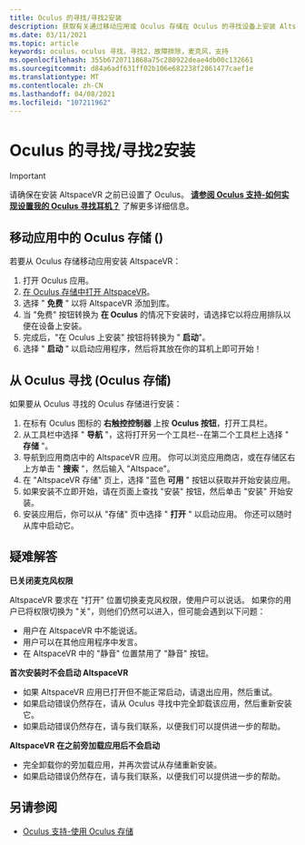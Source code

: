 ```yaml
---
title: Oculus 的寻找/寻找2安装
description: 获取有关通过移动应用或 Oculus 存储在 Oculus 的寻找设备上安装 AltspaceVR 的分步说明。
ms.date: 03/11/2021
ms.topic: article
keywords: oculus，oculus 寻找，寻找2，故障排除，麦克风，支持
ms.openlocfilehash: 355b6720711868a75c280922deae4db00c132661
ms.sourcegitcommit: d84a6adf631ff02b106e682238f2861477caef1e
ms.translationtype: MT
ms.contentlocale: zh-CN
ms.lasthandoff: 04/08/2021
ms.locfileid: "107211962"
---
```

# <a name="oculus-questquest-2-installation"></a>Oculus 的寻找/寻找2安装

> [!IMPORTANT]
> 请确保在安装 AltspaceVR 之前已设置了 Oculus。 **[请参阅 Oculus 支持-如何实现设置我的 Oculus 寻找耳机？](https://support.oculus.com/855551644803876/#faq_525406631321134)** 了解更多详细信息。

## <a name="oculus-store-from-the-mobile-app"></a>移动应用中的 Oculus 存储 () 

若要从 Oculus 存储移动应用安装 AltspaceVR：

1. 打开 Oculus 应用。
2. [在 Oculus 存储中打开 AltspaceVR](https://www.oculus.com/experiences/quest/2133027990157329/)。
3. 选择 " **免费** " 以将 AltspaceVR 添加到库。 
4. 当 "免费" 按钮转换为 **在 Oculus** 的情况下安装时，请选择它以将应用排队以便在设备上安装。
5. 完成后，"在 Oculus 上安装" 按钮将转换为 " **启动**"。 
6. 选择 " **启动** " 以启动应用程序，然后将其放在你的耳机上即可开始！

## <a name="oculus-store-from-the-oculus-quest"></a>从 Oculus 寻找 (Oculus 存储) 

如果要从 Oculus 寻找的 Oculus 存储进行安装：

1. 在标有 Oculus 图标的 **右触控控制器** 上按 **Oculus 按钮**，打开工具栏。
2. 从工具栏中选择 " **导航** "，这将打开另一个工具栏--在第二个工具栏上选择 " **存储** "。
3. 导航到应用商店中的 AltspaceVR 应用。 你可以浏览应用商店，或在存储区右上方单击 " **搜索** "，然后输入 "Altspace"。
4. 在 "AltspaceVR 存储" 页上，选择 "蓝色 **可用** " 按钮以获取并开始安装应用。
5. 如果安装不立即开始，请在页面上查找 "安装" 按钮，然后单击 "安装" 开始安装。
6. 安装应用后，你可以从 "存储" 页中选择 " **打开** " 以启动应用。 你还可以随时从库中启动它。

## <a name="troubleshooting"></a>疑难解答

**已关闭麦克风权限**

AltspaceVR 要求在 "打开" 位置切换麦克风权限，使用户可以说话。  如果你的用户已将权限切换为 "关"，则他们仍然可以进入，但可能会遇到以下问题：

<!-- Missing image -->
<!-- oculus-permissions-denymicrophone.png -->
    
* 用户在 AltspaceVR 中不能说话。
* 用户可以在其他应用程序中发言。
* 在 AltspaceVR 中的 "静音" 位置禁用了 "静音" 按钮。

**首次安装时不会启动 AltspaceVR**

* 如果 AltspaceVR 应用已打开但不能正常启动，请退出应用，然后重试。
* 如果启动错误仍然存在，请从 Oculus 寻找中完全卸载该应用，然后重新安装它。
* 如果启动错误仍然存在，请与我们联系，以便我们可以提供进一步的帮助。

**AltspaceVR 在之前旁加载应用后不会启动**

* 完全卸载你的旁加载应用，并再次尝试从存储重新安装。
* 如果启动错误仍然存在，请与我们联系，以便我们可以提供进一步的帮助。

## <a name="see-also"></a>另请参阅

* [Oculus 支持-使用 Oculus 存储](https://support.oculus.com/414963819268125/)